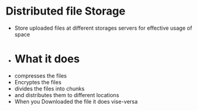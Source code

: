 # Distributed file Storage
- Store uploaded files at different storages servers for effective usage of space
- # What it does
- compresses the files 
- Encryptes the files
- divides the files into chunks
- and distributes them to different locations
- When you Downloaded the file it does vise-versa
